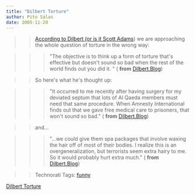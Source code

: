 ```yaml
---
title: "Dilbert Torture"
author: Pito Salas
date: 2005-11-20
---
```



>>

>> [According to Dilbert (or is it Scott
Adams](<http://dilbertblog.typepad.com/the_dilbert_blog/2005/11/interrogation_t.html>))
we are approaching the whole question of torture in the wrong way:

>>

>>> "The objective is to think up a form of torture that's effective but
doesn't sound so bad when the rest of the world finds out you did it. " (
**from**
[Dilbert.Blog](<http://dilbertblog.typepad.com/the_dilbert_blog/2005/11/interrogation_t.html>))

>>

>> So here's what he's thought up:

>>

>>> "It occurred to me recently after having surgery for my deviated septum
that lots of Al Qaeda members must need that same procedure. When Amnesty
International finds out that we gave free medical care to prisoners, that
won't sound so bad." ( **from**
[Dilbert.Blog](<http://dilbertblog.typepad.com/the_dilbert_blog/2005/11/interrogation_t.html>))

>>

>> and…

>>

>>> "…we could give them spa packages that involve waxing the hair off of most
of their bodies. I realize this is an overgeneralization, but terrorists seem
extra hairy to me. So it would probably hurt extra much." ( **from**
[Dilbert.Blog](<http://dilbertblog.typepad.com/the_dilbert_blog/2005/11/interrogation_t.html>))

>>

>> Technorati Tags: [funny](<http://www.technorati.com/tag/funny>)


[Dilbert Torture](None)
